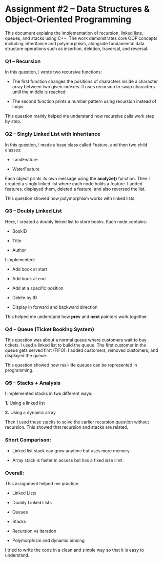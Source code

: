 
# Assignment #2 – Data Structures & Object-Oriented Programming

This document explains the implementation of recursion, linked lists, queues, and stacks using C++. The work demonstrates core OOP concepts including inheritance and polymorphism, alongside fundamental data structure operations such as insertion, deletion, traversal, and reversal.

### Q1 – Recursion

In this question, I wrote two recursive functions:

- The first function changes the positions of characters inside a character array between two given indexes. It uses recursion to swap characters until the middle is reached.

- The second function prints a number pattern using recursion instead of loops.

This question mainly helped me understand how recursive calls work step by step.

### Q2 – Singly Linked List with Inheritance

In this question, I made a base class called Feature, and then two child classes:

- LandFeature

- WaterFeature

Each object prints its own message using the **analyze()** function.
Then I created a singly linked list where each node holds a feature.
I added features, displayed them, deleted a feature, and also reversed the list.

This question showed how polymorphism works with linked lists.

### Q3 – Doubly Linked List

Here, I created a doubly linked list to store books.
Each node contains:

- BookID

- Title

- Author

I implemented:

- Add book at start

- Add book at end

- Add at a specific position

- Delete by ID

- Display in forward and backward direction

This helped me understand how **prev** and **next** pointers work together.

### Q4 – Queue (Ticket Booking System)

This question was about a normal queue where customers wait to buy tickets.
I used a linked list to build the queue.
The first customer in the queue gets served first (FIFO).
I added customers, removed customers, and displayed the queue.

This question showed how real-life queues can be represented in programming.

### Q5 – Stacks + Analysis

I implemented stacks in two different ways:

**1.** Using a linked list

**2.** Using a dynamic array

Then I used these stacks to solve the earlier recursion question without recursion.
This showed that recursion and stacks are related.

### Short Comparison:

- Linked list stack can grow anytime but uses more memory.

- Array stack is faster in access but has a fixed size limit.

### Overall:

This assignment helped me practice:

- Linked Lists

- Doubly Linked Lists

- Queues

- Stacks

- Recursion vs Iteration

- Polymorphism and dynamic binding

I tried to write the code in a clean and simple way so that it is easy to understand.

